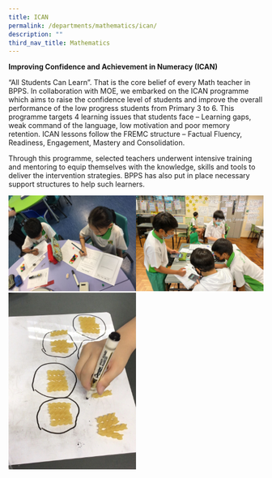 ```yaml
---
title: ICAN
permalink: /departments/mathematics/ican/
description: ""
third_nav_title: Mathematics
---
```

**Improving Confidence and Achievement in Numeracy (ICAN)**

“All Students Can Learn”. That is the core belief of every Math teacher in BPPS. In collaboration with MOE, we embarked on the ICAN programme which aims to raise the confidence level of students and improve the overall performance of the low progress students from Primary 3 to 6. This programme targets 4 learning issues that students face – Learning gaps, weak command of the language, low motivation and poor memory retention. ICAN lessons follow the FREMC structure – Factual Fluency, Readiness, Engagement, Mastery and Consolidation.

Through this programme, selected teachers underwent intensive training and mentoring to equip themselves with the knowledge, skills and tools to deliver the intervention strategies. BPPS has also put in place necessary support structures to help such learners.

<img src="/images/ICAN%20photo.jpeg" 
     style="width:50%;float:left"><img src="/images/ICAN%20photo1.jpeg" 
     style="width:50%"><img src="/images/ICAN%20photo2.jpeg" 
     style="width:50%">